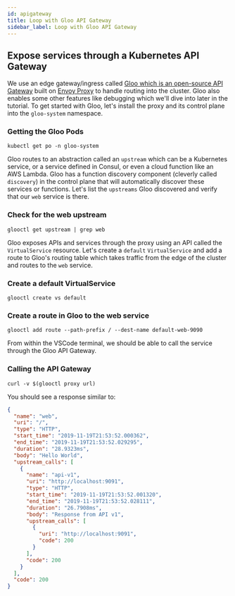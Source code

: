 ```yaml
---
id: apigateway
title: Loop with Gloo API Gateway
sidebar_label: Loop with Gloo API Gateway
---
```


## Expose services through a Kubernetes API Gateway

We use an edge gateway/ingress called [Gloo which is an open-source API Gateway](https://docs.solo.io/gloo/latest/) built on [Envoy Proxy](https://docs.solo.io/gloo/latest/) to handle routing into the cluster. Gloo also enables some other features like debugging which we'll dive into later in the tutorial. To get started with Gloo, let's install the proxy and its control plane into the `gloo-system` namespace.


### Getting the Gloo Pods

```shell
kubectl get po -n gloo-system
```

<p>
  <Terminal target="vscode.container.shipyard" shell="/bin/bash" workdir="/work" user="root" expanded/>
</p>

Gloo routes to an abstraction called an `upstream` which can be a Kubernetes service, or a service defined in Consul, or even a cloud function like an AWS Lambda. Gloo has a function discovery component (cleverly called `discovery`) in the control plane that will automatically discover these services or functions. Let's list the `upstreams` Gloo discovered and verify that our `web` service is there.

### Check for the web upstream

```shell
glooctl get upstream | grep web
```

<p>
  <Terminal target="vscode.container.shipyard" shell="/bin/bash" workdir="/work" user="root" expanded/>
</p>

Gloo exposes APIs and services through the proxy using an API called the `VirtualService` resource. Let's create a `default` `VirtualService` and add a route to Gloo's routing table which takes traffic from the edge of the cluster and routes to the `web` service.

### Create a default VirtualService
```shell
glooctl create vs default
```

<p>
  <Terminal target="vscode.container.shipyard" shell="/bin/bash" workdir="/work" user="root"/>
</p>

### Create a route in Gloo to the web service

```shell
glooctl add route --path-prefix / --dest-name default-web-9090
```

<p>
  <Terminal target="vscode.container.shipyard" shell="/bin/bash" workdir="/work" user="root"/>
</p>

From within the VSCode terminal, we should be able to call the service through the Gloo API Gateway.

### Calling the API Gateway

```shell
curl -v $(glooctl proxy url)
```
<p>
  <Terminal target="vscode.container.shipyard" shell="/bin/bash" workdir="/work" user="root"/>
</p>


You should see a response similar to:

```json
{
  "name": "web",
  "uri": "/",
  "type": "HTTP",
  "start_time": "2019-11-19T21:53:52.000362",
  "end_time": "2019-11-19T21:53:52.029295",
  "duration": "28.9323ms",
  "body": "Hello World",
  "upstream_calls": [
    {
      "name": "api-v1",
      "uri": "http://localhost:9091",
      "type": "HTTP",
      "start_time": "2019-11-19T21:53:52.001320",
      "end_time": "2019-11-19T21:53:52.028111",
      "duration": "26.7908ms",
      "body": "Response from API v1",
      "upstream_calls": [
        {
          "uri": "http://localhost:9091",
          "code": 200
        }
      ],
      "code": 200
    }
  ],
  "code": 200
}
```